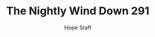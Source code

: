 ---
image: /assets/img/nwd/291_nwd_john_14_1_erv.png
title: The Nightly Wind Down 291
number: 291
categories:
  - The Nightly Wind Down
author: Hope Staff
notes: The Nightly Wind Down 291
embed: >-
  EMBED_GOES_HERE
transcript: >-
  SOME LINES OF TEXT START HERE
---